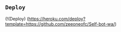 ## `Deploy`
(!(Deploy) (https://heroku.com/deploy?template=https://github.com/zeeoneofc/Self-bot-wa/)
